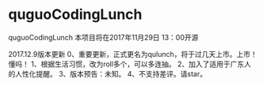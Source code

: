 # quguoCodingLunch
quguoCodingLunch
本项目将在2017年11月29日 13：00开源

2017.12.9版本更新
0、重要更新，正式更名为qulunch，将于过几天上市。上市！懂吗！
1、根据生活习惯，改为roll多个，可以多连抽。
2、加入了适用于广东人的人性化提醒。
3、版本预告：未知。
4、不支持差评。请star。
